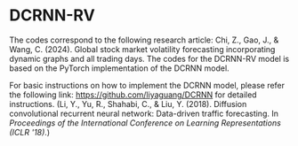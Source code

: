 # DCRNN-RV

The codes correspond to the following research article: Chi, Z., Gao, J., & Wang, C. (2024). Global stock market volatility forecasting incorporating dynamic graphs and all trading days. The codes for the DCRNN-RV model is based on the PyTorch implementation of the DCRNN model.

For basic instructions on how to implement the DCRNN model, please refer the following link: https://github.com/liyaguang/DCRNN for detailed instructions. (Li, Y., Yu, R., Shahabi, C., & Liu, Y. (2018). Diffusion convolutional recurrent neural network: Data-driven traffic forecasting. In *Proceedings of the International Conference on Learning Representations (ICLR '18)*.)

